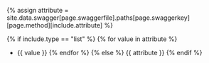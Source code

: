 {% assign attribute = site.data.swagger[page.swaggerfile].paths[page.swaggerkey][page.method][include.attribute] %}

{% if include.type == "list" %}
{% for value in attribute %}
* {{ value }}
  {% endfor %}
  {% else %}
  {{ attribute }}
  {% endif %}